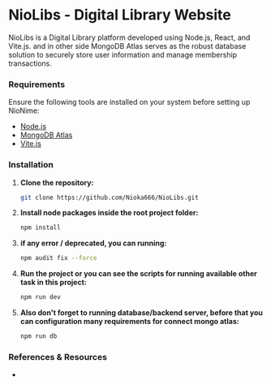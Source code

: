 # NioLibs - Digital Library Website

NioLibs is a Digital Library platform developed using Node.js, React, and Vite.js. and in other side MongoDB Atlas serves as the robust database solution to securely store user information and manage membership transactions.

### Requirements

Ensure the following tools are installed on your system before setting up NioNime:

- [Node.js](https://nodejs.org/)
- [MongoDB Atlas](https://www.mongodb.com/cloud/atlas)
- [Vite.js](https://vitejs.dev/)

### Installation

1. **Clone the repository:**

   ```bash
   git clone https://github.com/Nioka666/NioLibs.git
   ```

2. **Install node packages inside the root project folder:**

   ```bash
   npm install
   ```

3. **if any error / deprecated, you can running:**

   ```bash
   npm audit fix --force
   ```

4. **Run the project or you can see the scripts for running available other task in this project:**

   ```bash
   npm run dev
   ```

5. **Also don't forget to running database/backend server, before that you can configuration many requirements for connect mongo atlas:**

   ```bash
   npm run db
   ```

### References & Resources

-
